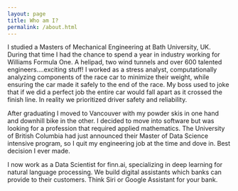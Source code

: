 ```yaml
---
layout: page
title: Who am I?
permalink: /about.html
--- 
```


I studied a Masters of Mechanical Engineering at Bath University, UK. During that time I had the chance to spend a year in industry working for Williams Formula One.  A helipad, two wind tunnels and over 600 talented engineers....exciting stuff!   I worked as a stress analyst, computationally analyzing components of the race car to minimize their weight, while ensuring the car made it safely to the end of the race.  My boss used to joke that if we did a perfect job the entire car would fall apart as it crossed the finish line.  In reality we prioritized driver safety and reliability.

After graduating I moved to Vancouver with my powder skis in one hand and downhill bike in the other. I decided to move into software but was looking for a profession that required applied mathematics.  The University of British Columbia had just announced their Master of Data Science intensive program, so I quit my engineering job at the time and dove in.  Best decision I ever made.

I now work as a Data Scientist for finn.ai, specializing in deep learning for natural language processing. We build digital assistants which banks can provide to their customers.  Think Siri or Google Assistant for your bank.

